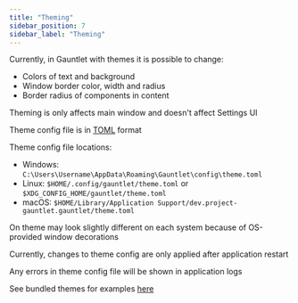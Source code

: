 ```yaml
---
title: "Theming"
sidebar_position: 7
sidebar_label: "Theming"
---
```


Currently, in Gauntlet with themes it is possible to change:
- Colors of text and background
- Window border color, width and radius
- Border radius of components in content

Theming is only affects main window and doesn't affect Settings UI

Theme config file is in [TOML](https://toml.io) format

Theme config file locations:
- Windows:  `C:\Users\Username\AppData\Roaming\Gauntlet\config\theme.toml`
- Linux: `$HOME/.config/gauntlet/theme.toml` or `$XDG_CONFIG_HOME/gauntlet/theme.toml`
- macOS: `$HOME/Library/Application Support/dev.project-gauntlet.gauntlet/theme.toml`

On theme may look slightly different on each system because of OS-provided window decorations

Currently, changes to theme config are only applied after application restart

Any errors in theme config file will be shown in application logs

See bundled themes for examples [here](https://github.com/project-gauntlet/gauntlet/tree/main/bundled_themes)
